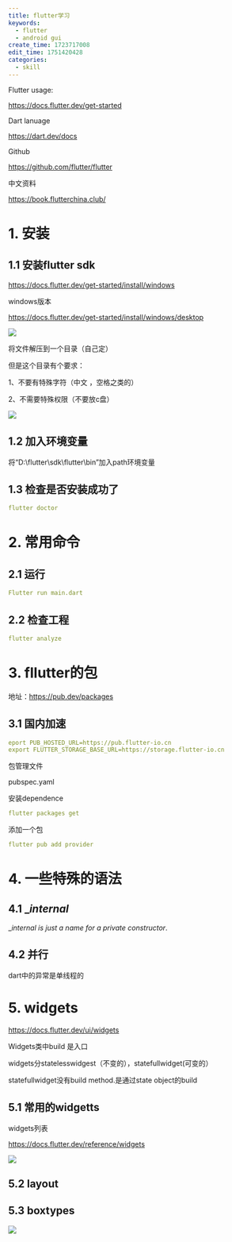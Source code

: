 ```yaml
---
title: flutter学习
keywords:
  - flutter
  - android gui
create_time: 1723717008
edit_time: 1751420428
categories:
  - skill
---
```



Flutter usage:

https://docs.flutter.dev/get-started

Dart lanuage

https://dart.dev/docs

Github

https://github.com/flutter/flutter

中文资料

https://book.flutterchina.club/

# 1. 安装

## 1.1 安装flutter sdk

https://docs.flutter.dev/get-started/install/windows

windows版本

https://docs.flutter.dev/get-started/install/windows/desktop

<img src="/assets/DyXNb9sdNo0xoixn2z7cHvXtn3b.png" src-width="933" class="markdown-img m-auto" src-height="156" align="center"/>

将文件解压到一个目录（自己定）

但是这个目录有个要求：

1、不要有特殊字符（中文 ，空格之类的）

2、不需要特殊权限（不要放c盘）

<img src="/assets/Gwu2bUgxuoNRcaxsyjucbc3knmh.png" src-width="526" class="markdown-img m-auto" src-height="281" align="center"/>

## 1.2 加入环境变量

将“D:\flutter\sdk\flutter\bin”加入path环境变量 

## 1.3 检查是否安装成功了

```yaml
flutter doctor
```

# 2. 常用命令

## 2.1 运行

```yaml
Flutter run main.dart
```

## 2.2 检查工程

```yaml
flutter analyze
```

# 3. fllutter的包

地址：https://pub.dev/packages

## 3.1 国内加速

```yaml
eport PUB_HOSTED_URL=https://pub.flutter-io.cn
export FLUTTER_STORAGE_BASE_URL=https://storage.flutter-io.cn
```

包管理文件

pubspec.yaml

安装dependence

```yaml
flutter packages get
```

添加一个包

```yaml
flutter pub add provider
```

# 4. 一些特殊的语法

## 4.1 __internal_

__internal is just a name for a private constructor_.

## 4.2 并行

dart中的异常是单线程的

# 5. widgets

https://docs.flutter.dev/ui/widgets

Widgets类中build 是入口

widgets分statelesswidgest（不变的），statefullwidget(可变的）

statefullwidget没有build method.是通过state object的build

## 5.1 常用的widgetts

widgets列表

https://docs.flutter.dev/reference/widgets

<img src="/assets/RB7pbezdQox7WoxXLaIcEJfYn1d.png" src-width="301" class="markdown-img m-auto" src-height="209" align="center"/>

## 5.2 layout

## 5.3 boxtypes

<img src="/assets/Aa6Eb5Mq7oWtItx0RYQclUpenPh.png" src-width="898" class="markdown-img m-auto" src-height="243" align="center"/>

